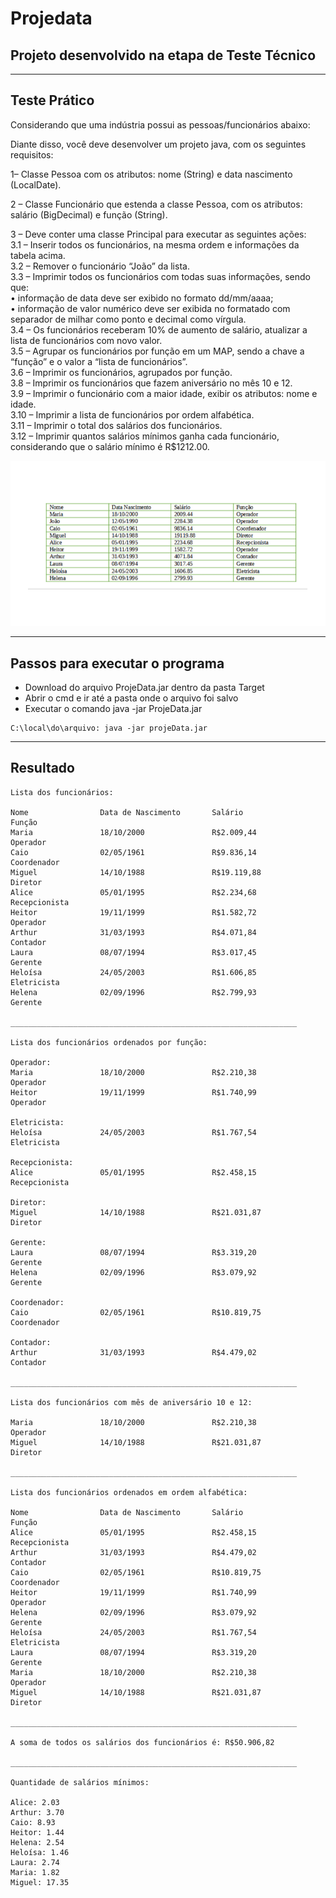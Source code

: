 # Projedata

## Projeto desenvolvido na etapa de Teste Técnico

---

## Teste Prático

Considerando que uma indústria possui as pessoas/funcionários abaixo:

Diante disso, você deve desenvolver um projeto java, com os seguintes requisitos:

1– Classe Pessoa com os atributos: nome (String) e data nascimento (LocalDate).

2 – Classe Funcionário que estenda a classe Pessoa, com os atributos: salário (BigDecimal) e função (String).

3 – Deve conter uma classe Principal para executar as seguintes ações: <br>
3.1 – Inserir todos os funcionários, na mesma ordem e informações da tabela acima. <br>
3.2 – Remover o funcionário “João” da lista. <br>
3.3 – Imprimir todos os funcionários com todas suas informações, sendo que: <br>
• informação de data deve ser exibido no formato dd/mm/aaaa; <br>
• informação de valor numérico deve ser exibida no formatado com separador de milhar como ponto e decimal como vírgula. <br>
3.4 – Os funcionários receberam 10% de aumento de salário, atualizar a lista de funcionários com novo valor. <br>
3.5 – Agrupar os funcionários por função em um MAP, sendo a chave a “função” e o valor a “lista de funcionários”. <br>
3.6 – Imprimir os funcionários, agrupados por função. <br> 
3.8 – Imprimir os funcionários que fazem aniversário no mês 10 e 12. <br>
3.9 – Imprimir o funcionário com a maior idade, exibir os atributos: nome e idade. <br>
3.10 – Imprimir a lista de funcionários por ordem alfabética. <br>
3.11 – Imprimir o total dos salários dos funcionários. <br>
3.12 – Imprimir quantos salários mínimos ganha cada funcionário, considerando que o salário mínimo é R$1212.00. <br>

![Tabela de Funcionários](table.png)

---

## Passos para executar o programa

* Download do arquivo ProjeData.jar dentro da pasta Target
* Abrir o cmd e ir até a pasta onde o arquivo foi salvo
* Executar o comando java -jar ProjeData.jar

```
C:\local\do\arquivo: java -jar projeData.jar
```

---

## Resultado
```
Lista dos funcionários:

Nome                Data de Nascimento       Salário             Função              
Maria               18/10/2000               R$2.009,44          Operador            
Caio                02/05/1961               R$9.836,14          Coordenador         
Miguel              14/10/1988               R$19.119,88         Diretor             
Alice               05/01/1995               R$2.234,68          Recepcionista       
Heitor              19/11/1999               R$1.582,72          Operador            
Arthur              31/03/1993               R$4.071,84          Contador            
Laura               08/07/1994               R$3.017,45          Gerente             
Heloísa             24/05/2003               R$1.606,85          Eletricista         
Helena              02/09/1996               R$2.799,93          Gerente             

________________________________________________________________

Lista dos funcionários ordenados por função:

Operador:
Maria               18/10/2000               R$2.210,38            Operador            
Heitor              19/11/1999               R$1.740,99            Operador            

Eletricista:
Heloísa             24/05/2003               R$1.767,54            Eletricista

Recepcionista:
Alice               05/01/1995               R$2.458,15            Recepcionista

Diretor:
Miguel              14/10/1988               R$21.031,87           Diretor

Gerente:
Laura               08/07/1994               R$3.319,20            Gerente             
Helena              02/09/1996               R$3.079,92            Gerente

Coordenador:
Caio                02/05/1961               R$10.819,75           Coordenador

Contador:
Arthur              31/03/1993               R$4.479,02            Contador

________________________________________________________________

Lista dos funcionários com mês de aniversário 10 e 12:

Maria               18/10/2000               R$2.210,38            Operador            
Miguel              14/10/1988               R$21.031,87           Diretor

________________________________________________________________

Lista dos funcionários ordenados em ordem alfabética:

Nome                Data de Nascimento       Salário             Função              
Alice               05/01/1995               R$2.458,15          Recepcionista       
Arthur              31/03/1993               R$4.479,02          Contador            
Caio                02/05/1961               R$10.819,75         Coordenador         
Heitor              19/11/1999               R$1.740,99          Operador            
Helena              02/09/1996               R$3.079,92          Gerente             
Heloísa             24/05/2003               R$1.767,54          Eletricista         
Laura               08/07/1994               R$3.319,20          Gerente             
Maria               18/10/2000               R$2.210,38          Operador            
Miguel              14/10/1988               R$21.031,87         Diretor

________________________________________________________________

A soma de todos os salários dos funcionários é: R$50.906,82

________________________________________________________________

Quantidade de salários mínimos:

Alice: 2.03
Arthur: 3.70
Caio: 8.93
Heitor: 1.44
Helena: 2.54
Heloísa: 1.46
Laura: 2.74
Maria: 1.82
Miguel: 17.35

```
